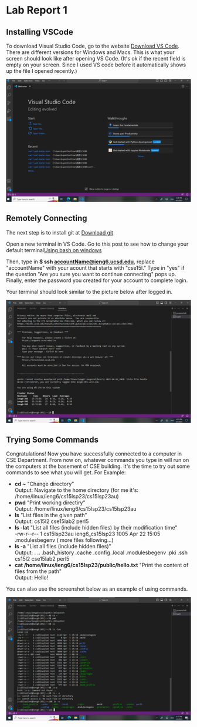 # Lab Report 1
## Installing VSCode

To download Visual Studio Code, go to the website [Download VS Code](https://code.visualstudio.com/). There are different versions for Windows and Macs. This is what your screen should look like after opening VS Code. (It's ok if the recent field is empty on your screen. Since I used VS code before it automatically shows up the file I opened recently.)


![Image](Screenshot1.png)



## Remotely Connecting
The next step is to install git at [Download git](https://gitforwindows.org/) 

Open a new terminal in VS Code. Go to this post to see how to change your default terminal[Using bash on windows](https://stackoverflow.com/questions/42606837/how-do-i-use-bash-on-windows-from-the-visual-studio-code-integrated-terminal/50527994#50527994)

Then, type in **$ ssh accountName@ieng6.ucsd.edu**, replace "accountName" with your acount that starts with "cse15l." Type in "yes" if the question "Are you sure you want to continue connecting" pops up. Finally, enter the password you created for your account to complete login.

Your terminal should look similar to the picture below after logged in.


![Image](Screenshot2.png)




## Trying Some Commands
Congratulations! Now you have successfully connected to a computer in CSE Department. From now on, whatever commands you type in will run on the computers at the basement of CSE building. It's the time to try out some commands to see what you will get. For Example:
* **cd ~**    "Change directory" <br>
Output: Navigate to the home directory (for me it's: /home/linux/ieng6/cs15lsp23/cs15lsp23au)
* **pwd**    "Print working directiry"<br>
Output: /home/linux/ieng6/cs15lsp23/cs15lsp23au
* **ls**  "List files in the given path" <br>
Output: cs15l2  cse15lab2  perl5
* **ls -lat**   "List all files (include hidden files) by their modification time" <br>
-rw-r--r--   1 cs15lsp23au ieng6_cs15lsp23  1005 Apr 22 15:05 .modulesbegenv ( more files following...)
* **ls -a**  "List all files (include hidden files)" <br>
Output: .  ..  .bash_history  .cache  .config  .local  .modulesbegenv  .pki  .ssh  cs15l2  cse15lab2  perl5
* **cat /home/linux/ieng6/cs15lsp23/public/hello.txt** "Print the content of files from the path"<br>
Output: Hello!

You can also use the screenshot below as an example of using commands. 


![Image](Screenshot3.png)
